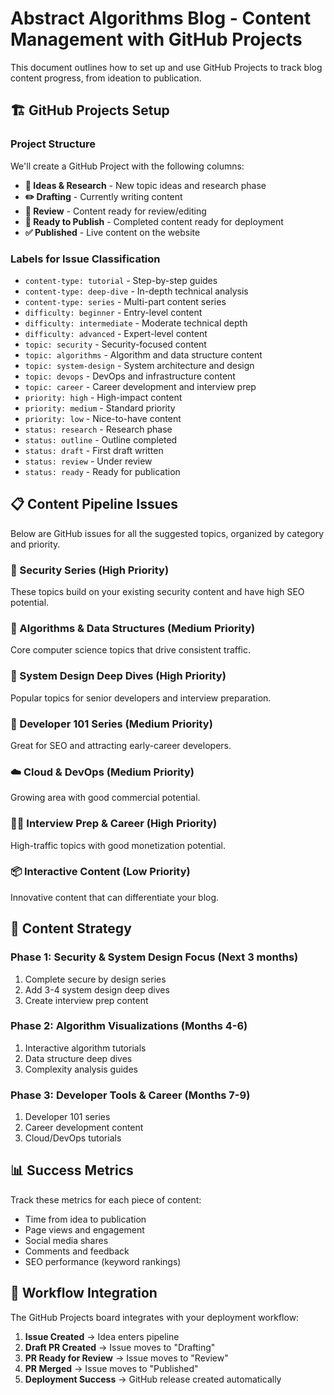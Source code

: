 # Abstract Algorithms Blog - Content Management with GitHub Projects

This document outlines how to set up and use GitHub Projects to track blog content progress, from ideation to publication.

## 🏗️ GitHub Projects Setup

### Project Structure
We'll create a GitHub Project with the following columns:
- **📝 Ideas & Research** - New topic ideas and research phase
- **✏️ Drafting** - Currently writing content
- **👀 Review** - Content ready for review/editing
- **🚀 Ready to Publish** - Completed content ready for deployment
- **✅ Published** - Live content on the website

### Labels for Issue Classification
- `content-type: tutorial` - Step-by-step guides
- `content-type: deep-dive` - In-depth technical analysis
- `content-type: series` - Multi-part content series
- `difficulty: beginner` - Entry-level content
- `difficulty: intermediate` - Moderate technical depth
- `difficulty: advanced` - Expert-level content
- `topic: security` - Security-focused content
- `topic: algorithms` - Algorithm and data structure content
- `topic: system-design` - System architecture and design
- `topic: devops` - DevOps and infrastructure content
- `topic: career` - Career development and interview prep
- `priority: high` - High-impact content
- `priority: medium` - Standard priority
- `priority: low` - Nice-to-have content
- `status: research` - Research phase
- `status: outline` - Outline completed
- `status: draft` - First draft written
- `status: review` - Under review
- `status: ready` - Ready for publication

## 📋 Content Pipeline Issues

Below are GitHub issues for all the suggested topics, organized by category and priority.

### 🔐 Security Series (High Priority)
These topics build on your existing security content and have high SEO potential.

### 🧠 Algorithms & Data Structures (Medium Priority)
Core computer science topics that drive consistent traffic.

### 🧱 System Design Deep Dives (High Priority)
Popular topics for senior developers and interview preparation.

### 🧰 Developer 101 Series (Medium Priority)
Great for SEO and attracting early-career developers.

### ☁️ Cloud & DevOps (Medium Priority)
Growing area with good commercial potential.

### 🧑‍🎓 Interview Prep & Career (High Priority)
High-traffic topics with good monetization potential.

### 📦 Interactive Content (Low Priority)
Innovative content that can differentiate your blog.

## 🎯 Content Strategy

### Phase 1: Security & System Design Focus (Next 3 months)
1. Complete secure by design series
2. Add 3-4 system design deep dives
3. Create interview prep content

### Phase 2: Algorithm Visualizations (Months 4-6)
1. Interactive algorithm tutorials
2. Data structure deep dives
3. Complexity analysis guides

### Phase 3: Developer Tools & Career (Months 7-9)
1. Developer 101 series
2. Career development content
3. Cloud/DevOps tutorials

## 📊 Success Metrics

Track these metrics for each piece of content:
- Time from idea to publication
- Page views and engagement
- Social media shares
- Comments and feedback
- SEO performance (keyword rankings)

## 🔄 Workflow Integration

The GitHub Projects board integrates with your deployment workflow:
1. **Issue Created** → Idea enters pipeline
2. **Draft PR Created** → Issue moves to "Drafting"
3. **PR Ready for Review** → Issue moves to "Review"
4. **PR Merged** → Issue moves to "Published"
5. **Deployment Success** → GitHub release created automatically
